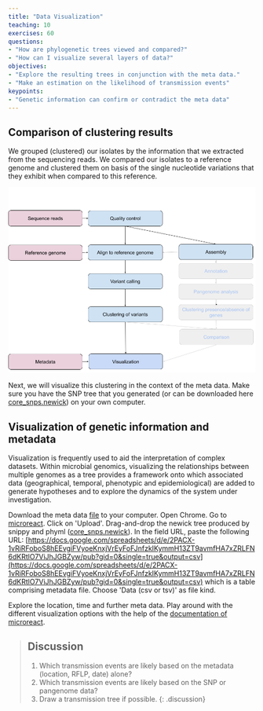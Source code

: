 ```yaml
---
title: "Data Visualization"
teaching: 10
exercises: 60
questions:
- "How are phylogenetic trees viewed and compared?"
- "How can I visualize several layers of data?"
objectives:
- "Explore the resulting trees in conjunction with the meta data."
- "Make an estimation on the likelihood of transmission events"
keypoints:
- "Genetic information can confirm or contradict the meta data"
---
```


## Comparison of clustering results

We grouped (clustered) our isolates by the information that we extracted from the sequencing reads.
We compared our isolates to a reference genome and clustered them on basis of the single nucleotide variations that they exhibit when compared to this reference.

![workflow](../fig/Workflow.png)

Next, we will visualize this clustering in the context of the meta data. Make sure you have the SNP tree that you generated (or can be downloaded here [core_snps.newick](../files/core_snps.newick)) on your own computer. 

## Visualization of genetic information and metadata

Visualization is frequently used to aid the interpretation of complex datasets. Within microbial genomics, visualizing the relationships between multiple genomes as a tree provides a framework onto which associated data (geographical, temporal, phenotypic and epidemiological) are added to generate hypotheses and to explore the dynamics of the system under investigation.

Download the meta data [file](../files/meta.csv) to your computer. Open Chrome. Go to [microreact](https://microreact.org/). Click on 'Upload'. Drag-and-drop the newick tree produced by snippy and phyml ([core_snps.newick](../files/core_snps.newick)). In the field URL, paste the following URL: [https://docs.google.com/spreadsheets/d/e/2PACX-1vRiRFoboS8hEEvgiFVyoeKnxjVrEyFoFJnfzkIKymmH13ZT9avmfHA7xZRLFN6dKRtlO7ViJhJGBZyw/pub?gid=0&single=true&output=csv](https://docs.google.com/spreadsheets/d/e/2PACX-1vRiRFoboS8hEEvgiFVyoeKnxjVrEyFoFJnfzkIKymmH13ZT9avmfHA7xZRLFN6dKRtlO7ViJhJGBZyw/pub?gid=0&single=true&output=csv) which is a table comprising metadata file. Choose 'Data (csv or tsv)' as file kind.

Explore the location, time and further meta data. Play around with the different visualization options with the help of the [documentation of microreact](https://docs.microreact.org/).

> ## Discussion
>
> 1. Which transmission events are likely based on the metadata (location, RFLP, date) alone?
> 2. Which transmission events are likely based on the SNP or pangenome data?
> 3. Draw a transmission tree if possible.
{: .discussion}


